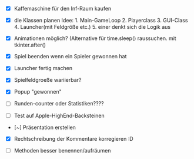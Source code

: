 - [x] Kaffemaschine für den Inf-Raum kaufen
- [x] die Klassen planen
      Idee: 1. Main-GameLoop
            2. Playerclass
            3. GUI-Class
            4. Launcher(mit Feldgröße etc.)
            5. einer denkt sich die Logik aus
      
      
- [x] Animationen möglich? (Alternative für time.sleep() raussuchen. mit tkinter.after()

- [x] Spiel beenden wenn ein Spieler gewonnen hat

- [x] Launcher fertig machen

- [x] Spielfeldgroeße wariierbar?

- [x] Popup "gewonnen"

- [ ] Runden-counter oder Statistiken????

- [ ] Test auf Apple-HighEnd-Backsteinen

- [~] Präsentation erstellen

- [x] Rechtschreibung der Kommentare korregieren :D

- [ ] Methoden besser benennen/aufräumen
